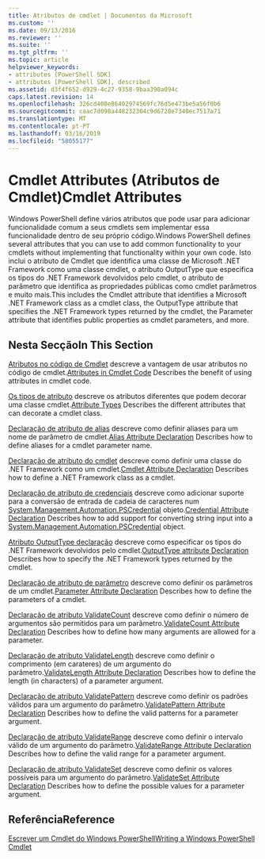 ```yaml
---
title: Atributos de cmdlet | Documentos da Microsoft
ms.custom: ''
ms.date: 09/13/2016
ms.reviewer: ''
ms.suite: ''
ms.tgt_pltfrm: ''
ms.topic: article
helpviewer_keywords:
- attributes [PowerShell SDK]
- attributes [PowerShell SDK], described
ms.assetid: d3f4f652-d929-4c27-9358-9baa390a094c
caps.latest.revision: 14
ms.openlocfilehash: 326cd408e86402974569fc76d5e473be5a56f0b6
ms.sourcegitcommit: caac7d098a448232304c9d6728e7340ec7517a71
ms.translationtype: MT
ms.contentlocale: pt-PT
ms.lasthandoff: 03/16/2019
ms.locfileid: "58055177"
---
```

# <a name="cmdlet-attributes"></a><span data-ttu-id="45349-102">Cmdlet Attributes (Atributos de Cmdlet)</span><span class="sxs-lookup"><span data-stu-id="45349-102">Cmdlet Attributes</span></span>

<span data-ttu-id="45349-103">Windows PowerShell define vários atributos que pode usar para adicionar funcionalidade comum a seus cmdlets sem implementar essa funcionalidade dentro de seu próprio código.</span><span class="sxs-lookup"><span data-stu-id="45349-103">Windows PowerShell defines several attributes that you can use to add common functionality to your cmdlets without implementing that functionality within your own code.</span></span> <span data-ttu-id="45349-104">Isto inclui o atributo de Cmdlet que identifica uma classe de Microsoft .NET Framework como uma classe cmdlet, o atributo OutputType que especifica os tipos do .NET Framework devolvidos pelo cmdlet, o atributo de parâmetro que identifica as propriedades públicas como cmdlet parâmetros e muito mais.</span><span class="sxs-lookup"><span data-stu-id="45349-104">This includes the Cmdlet attribute that identifies a Microsoft .NET Framework class as a cmdlet class, the OutputType attribute that specifies the .NET Framework types returned by the cmdlet, the Parameter attribute that identifies public properties as cmdlet parameters, and more.</span></span>

## <a name="in-this-section"></a><span data-ttu-id="45349-105">Nesta Secção</span><span class="sxs-lookup"><span data-stu-id="45349-105">In This Section</span></span>

<span data-ttu-id="45349-106">[Atributos no código de Cmdlet](./attributes-in-cmdlet-code.md) descreve a vantagem de usar atributos no código de cmdlet.</span><span class="sxs-lookup"><span data-stu-id="45349-106">[Attributes in Cmdlet Code](./attributes-in-cmdlet-code.md) Describes the benefit of using attributes in cmdlet code.</span></span>

<span data-ttu-id="45349-107">[Os tipos de atributo](./attribute-types.md) descreve os atributos diferentes que podem decorar uma classe cmdlet.</span><span class="sxs-lookup"><span data-stu-id="45349-107">[Attribute Types](./attribute-types.md) Describes the different attributes that can decorate a cmdlet class.</span></span>

<span data-ttu-id="45349-108">[Declaração de atributo de alias](./alias-attribute-declaration.md) descreve como definir aliases para um nome de parâmetro de cmdlet.</span><span class="sxs-lookup"><span data-stu-id="45349-108">[Alias Attribute Declaration](./alias-attribute-declaration.md) Describes how to define aliases for a cmdlet parameter name.</span></span>

<span data-ttu-id="45349-109">[Declaração de atributo do cmdlet](./cmdlet-attribute-declaration.md) descreve como definir uma classe do .NET Framework como um cmdlet.</span><span class="sxs-lookup"><span data-stu-id="45349-109">[Cmdlet Attribute Declaration](./cmdlet-attribute-declaration.md) Describes how to define a .NET Framework class as a cmdlet.</span></span>

<span data-ttu-id="45349-110">[Declaração de atributo de credenciais](./credential-attribute-declaration.md) descreve como adicionar suporte para a conversão de entrada de cadeia de caracteres num [System.Management.Automation.PSCredential](/dotnet/api/System.Management.Automation.PSCredential) objeto.</span><span class="sxs-lookup"><span data-stu-id="45349-110">[Credential Attribute Declaration](./credential-attribute-declaration.md) Describes how to add support for converting string input into a [System.Management.Automation.PSCredential](/dotnet/api/System.Management.Automation.PSCredential) object.</span></span>

<span data-ttu-id="45349-111">[Atributo OutputType declaração](./outputtype-attribute-declaration.md) descreve como especificar os tipos do .NET Framework devolvidos pelo cmdlet.</span><span class="sxs-lookup"><span data-stu-id="45349-111">[OutputType attribute Declaration](./outputtype-attribute-declaration.md) Describes how to specify the .NET Framework types returned by the cmdlet.</span></span>

<span data-ttu-id="45349-112">[Declaração de atributo de parâmetro](./parameter-attribute-declaration.md) descreve como definir os parâmetros de um cmdlet.</span><span class="sxs-lookup"><span data-stu-id="45349-112">[Parameter Attribute Declaration](./parameter-attribute-declaration.md) Describes how to define the parameters of a cmdlet.</span></span>

<span data-ttu-id="45349-113">[Declaração de atributo ValidateCount](./validatecount-attribute-declaration.md) descreve como definir o número de argumentos são permitidos para um parâmetro.</span><span class="sxs-lookup"><span data-stu-id="45349-113">[ValidateCount Attribute Declaration](./validatecount-attribute-declaration.md) Describes how to define how many arguments are allowed for a parameter.</span></span>

<span data-ttu-id="45349-114">[Declaração de atributo ValidateLength](./validatelength-attribute-declaration.md) descreve como definir o comprimento (em carateres) de um argumento do parâmetro.</span><span class="sxs-lookup"><span data-stu-id="45349-114">[ValidateLength Attribute Declaration](./validatelength-attribute-declaration.md) Describes how to define the length (in characters) of a parameter argument.</span></span>

<span data-ttu-id="45349-115">[Declaração de atributo ValidatePattern](./validatepattern-attribute-declaration.md) descreve como definir os padrões válidos para um argumento do parâmetro.</span><span class="sxs-lookup"><span data-stu-id="45349-115">[ValidatePattern Attribute Declaration](./validatepattern-attribute-declaration.md) Describes how to define the valid patterns for a parameter argument.</span></span>

<span data-ttu-id="45349-116">[Declaração de atributo ValidateRange](./validaterange-attribute-declaration.md) descreve como definir o intervalo válido de um argumento do parâmetro.</span><span class="sxs-lookup"><span data-stu-id="45349-116">[ValidateRange Attribute Declaration](./validaterange-attribute-declaration.md) Describes how to define the valid range for a parameter argument.</span></span>

<span data-ttu-id="45349-117">[Declaração de atributo ValidateSet](./validateset-attribute-declaration.md) descreve como definir os valores possíveis para um argumento do parâmetro.</span><span class="sxs-lookup"><span data-stu-id="45349-117">[ValidateSet Attribute Declaration](./validateset-attribute-declaration.md) Describes how to define the possible values for a parameter argument.</span></span>

## <a name="reference"></a><span data-ttu-id="45349-118">Referência</span><span class="sxs-lookup"><span data-stu-id="45349-118">Reference</span></span>

[<span data-ttu-id="45349-119">Escrever um Cmdlet do Windows PowerShell</span><span class="sxs-lookup"><span data-stu-id="45349-119">Writing a Windows PowerShell Cmdlet</span></span>](./writing-a-windows-powershell-cmdlet.md)
